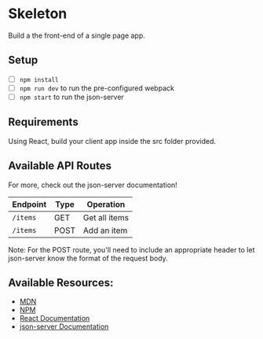 # Skeleton
Build a the front-end of a single page app.

## Setup

- [ ] `npm install`
- [ ] `npm run dev` to run the pre-configured webpack
- [ ] `npm start` to run the json-server

## Requirements

Using React, build your client app inside the src folder provided.


## Available API Routes

For more, check out the json-server documentation!

| Endpoint          | Type   | Operation                 |
|-------------------|--------|---------------------------|
| `/items`          | GET    | Get all items         |
| `/items`          | POST   | Add an item           |

Note: For the POST route, you'll need to include an appropriate header to let json-server know the format of the request body.

## Available Resources:

- [MDN](https://developer.mozilla.org/bm/docs/Web/JavaScript)
- [NPM](https://www.npmjs.com/)
- [React Documentation](https://reactjs.org/docs/hello-world.html)
- [json-server Documentation](https://www.npmjs.com/package/json-server)
